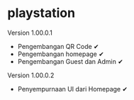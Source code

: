 # playstation

Version 1.00.0.1
  - Pengembangan QR Code ✔
  - Pengembangan homepage ✔
  - Pengembangan Guest dan Admin ✔
  
Version 1.00.0.2
  - Penyempurnaan UI dari Homepage ✔
